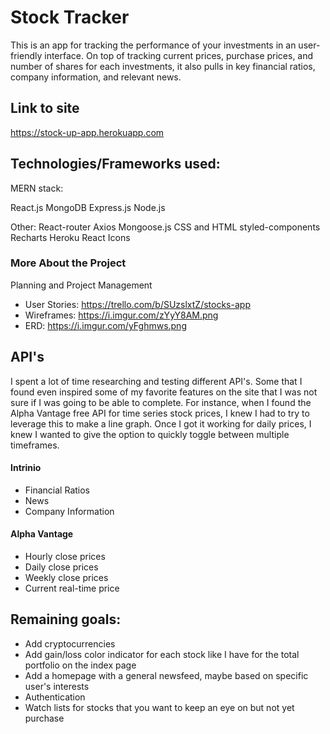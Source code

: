 # Stock Tracker
This is an app for tracking the performance of your investments in an user-friendly interface. On top of tracking current prices, purchase prices, and number of shares for each investments, it also pulls in key financial ratios, company information, and relevant news. 

## Link to site
https://stock-up-app.herokuapp.com

## Technologies/Frameworks used:
MERN stack:

React.js
MongoDB
Express.js
Node.js

Other:
React-router
Axios
Mongoose.js
CSS and HTML
styled-components
Recharts
Heroku
React Icons

### More About the Project

Planning and Project Management

- User Stories: https://trello.com/b/SUzslxtZ/stocks-app
- Wireframes: https://i.imgur.com/zYyY8AM.png
- ERD: https://i.imgur.com/yFghmws.png

## API's
I spent a lot of time researching and testing different API's. Some that I found even inspired some of my favorite features on the site that I was not sure if I was going to be able to complete. For instance, when I found the Alpha Vantage free API for time series stock prices, I knew I had to try to leverage this to make a line graph. Once I got it working for daily prices, I knew I wanted to give the option to quickly toggle between multiple timeframes.  

#### Intrinio
- Financial Ratios
- News
- Company Information

#### Alpha Vantage
- Hourly close prices
- Daily close prices
- Weekly close prices
- Current real-time price

## Remaining goals:
- Add cryptocurrencies
- Add gain/loss color indicator for each stock like I have for the total portfolio on the index page
- Add a homepage with a general newsfeed, maybe based on specific user's interests
- Authentication
- Watch lists for stocks that you want to keep an eye on but not yet purchase
